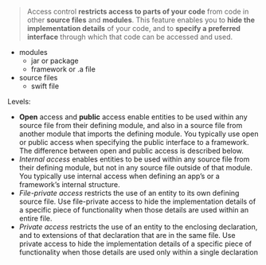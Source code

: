 > Access control **restricts access to parts of your code** from code in other **source files** and **modules**. This feature enables you to **hide the implementation details** of your code, and to **specify a preferred interface** through which that code can be accessed and used.

- modules 
	- jar or package
	- framework or .a file
- source files
	- swift file

Levels:
- **Open** access and **public** access enable entities to be used within any source file from their defining module, and also in a source file from another module that imports the defining module. You typically use open or public access when specifying the public interface to a framework. The difference between open and public access is described below.
-   _Internal access_ enables entities to be used within any source file from their defining module, but not in any source file outside of that module. You typically use internal access when defining an app’s or a framework’s internal structure.
-   _File-private access_ restricts the use of an entity to its own defining source file. Use file-private access to hide the implementation details of a specific piece of functionality when those details are used within an entire file.
-   _Private access_ restricts the use of an entity to the enclosing declaration, and to extensions of that declaration that are in the same file. Use private access to hide the implementation details of a specific piece of functionality when those details are used only within a single declaration
